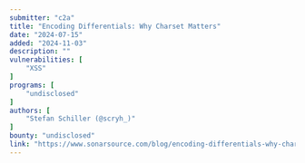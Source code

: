```yaml
---
submitter: "c2a"
title: "Encoding Differentials: Why Charset Matters"
date: "2024-07-15"
added: "2024-11-03"
description: ""
vulnerabilities: [
    "XSS"
]
programs: [
    "undisclosed"
]
authors: [
    "Stefan Schiller (@scryh_)"
]
bounty: "undisclosed"
link: "https://www.sonarsource.com/blog/encoding-differentials-why-charset-matters/"
---
```




